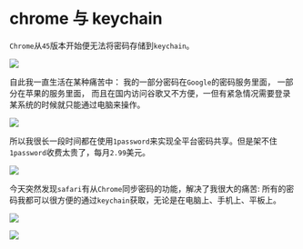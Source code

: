 # chrome 与 keychain

`Chrome`从`45`版本开始便无法将密码存储到`keychain`。

![](https://9.z.wiki/autoupload/20230121/1vOq.313X421-image.png)

自此我一直生活在某种痛苦中：
我的一部分密码在`Google`的密码服务里面，
一部分在苹果的服务里面，
而且在国内访问谷歌又不方便，一但有紧急情况需要登录某系统的时候就只能通过电脑来操作。

![](https://7.z.wiki/autoupload/20230121/DyIT.390X392-image.png)

所以我很长一段时间都在使用`1password`来实现全平台密码共享。但是架不住`1password`收费太贵了，每月`2.99`美元。

![](https://3.z.wiki/autoupload/20230121/ggy0.524X810-image.png)


今天突然发现`safari`有从`Chrome`同步密码的功能，解决了我很大的痛苦:
所有的密码我都可以很方便的通过`keychain`获取，无论是在电脑上、手机上、平板上。

![](https://7.z.wiki/autoupload/20230121/ZoYZ.1012X1222-image.png)

![](https://7.z.wiki/autoupload/20230121/ZHA5.498X966-image.png)
